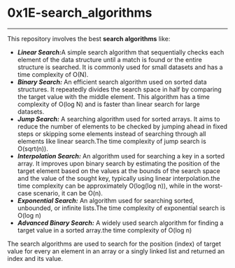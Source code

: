 <h1>0x1E-search_algorithms</h1>

<hr />

<p> This repository involves the best <strong>search algorithms</strong> like:</p>

<ul>
<li><strong><i>Linear Search:</i></strong>A simple search algorithm that sequentially checks each element of the data structure until a match is found or the entire structure is searched. It is commonly used for small datasets and has a time complexity of O(N).</li>
<li><strong><i>Binary Search:</i></strong> An efficient search algorithm used on sorted data structures. It repeatedly divides the search space in half by comparing the target value with the middle element. This algorithm has a time complexity of O(log N) and is faster than linear search for large datasets.</li>
<li><strong><i>Jump Search:</i></strong> A searching algorithm used for sorted arrays. It aims to reduce the number of elements to be checked by jumping ahead in fixed steps or skipping some elements instead of searching through all elements like linear search.The time complexity of jump search is O(sqrt(n)).</li>
<li><strong><i>Interpolation Search:</i></strong> An algorithm used for searching a key in a sorted array. It improves upon binary search by estimating the position of the target element based on the values at the bounds of the search space and the value of the sought key, typically using linear interpolation.the time complexity can be approximately O(log(log n)), while in the worst-case scenario, it can be O(n).</li>
<li><strong><i>Exponential Search:</i></strong> An algorithm used for searching sorted, unbounded, or infinite lists.The time complexity of exponential search is O(log n)</li>
<li><strong><i>Advanced Binary Search:</i></strong> A widely used search algorithm for finding a target value in a sorted array.the time complexity of O(log n)</li>
</ul>

<p>The search algorithms are used to search for the position (index) of  target value for every an element in an array or  a singly linked list and returned an index and its value.</p>
